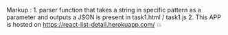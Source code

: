 Markup : 1. parser function that takes a string in specific pattern as a parameter and
            outputs a JSON is present in task1.html / task1.js
        2. This APP is hosted on https://react-list-detail.herokuapp.com/ :boom:


